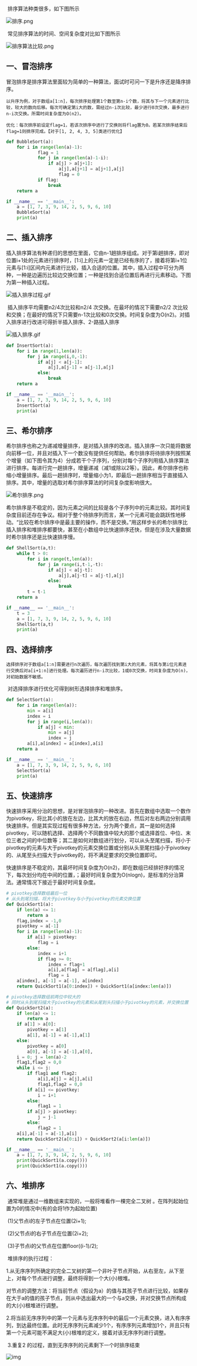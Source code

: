 ​	排序算法种类很多，如下图所示

![排序.png](https://i.loli.net/2018/08/02/5b625b5d8ca79.png)

​	常见排序算法的时间、空间复杂度对比如下图所示

![排序算法比较.png](https://i.loli.net/2018/08/02/5b6259a67f8c0.png)

## 一、冒泡排序

​	冒泡排序是排序算法里面较为简单的一种算法，面试时可问一下是升序还是降序排序。

 	以升序为例，对于数组a[1:n]，每次排序处理第1个数至第n-i个数，将其与下一个元素进行比较，较大的数向后移。每次可确定第i大的数，需经过n-i次比较，最少进行0次交换，最多进行n-i次交换。所需时间复杂度为O(n2)。

 	优化：每次排序前设定flag=1，若该次排序中进行了交换则将flag置为0。若某次排序结束后flag=1则排序完成。【对于[1, 2, 4, 3, 5]类进行优化】

```python
def BubbleSort(a):
    for i in range(len(a)-1):
            flag = 1
            for j in range(len(a)-1-i):
                if a[j] > a[j+1]:
                    a[j],a[j+1] = a[j+1],a[j]
                    flag = 0
            if flag:
                break
    return a

if __name__ == '__main__':
    a = [1, 7, 3, 9, 14, 2, 5, 9, 6, 10]
    BubbleSort(a)
    print(a)
```

## 二、插入排序

​	插入排序算法有种递归的思想在里面，它由n-1趟排序组成。对于第i趟排序，即对位置i+1处的元素进行排序时，[1:i]上的元素一定是已经有序的了，接着将第i+1位元素与[1:i]区间内元素进行比较，插入合适的位置。其中，插入过程中可分为两种，一种是边遍历比较边交换位置；一种是找到合适位置后再进行元素移动。下图为第一种插入过程。

![插入排序过程.gif](https://i.loli.net/2018/08/02/5b6256ed508f7.gif)

​	插入排序平均需要n2/4次比较和n2/4 次交换。在最坏的情况下需要n2/2 次比较和交换；在最好的情况下只需要n-1次比较和0次交换。时间复杂度为O(n2)。对插入排序进行改进可得折半插入排序、2-路插入排序

![插入排序.gif](https://i.loli.net/2018/08/02/5b6256ed50070.gif)

```python
def InsertSort(a):
    for i in range(1,len(a)):
        for j in range(i,0,-1):
            if a[j] < a[j-1]:
                a[j],a[j-1] = a[j-1],a[j]
            else:
                break
    return a

if __name__ == '__main__':
    a = [1, 7, 3, 9, 14, 2, 5, 9, 6, 10]
    InsertSort(a)
    print(a)
```

##  三、希尔排序

​	希尔排序也称之为递减增量排序，是对插入排序的改进。插入排序一次只能将数据向前移一位，并且对插入下一个数没有提供任何帮助。希尔排序将待排序列按照某个增量（如下图令其为4）分成若干个子序列，分别对每个子序列用插入排序算法进行排序。每进行完一趟排序，增量递减（减1或除以2等）。因此，希尔排序也称缩小增量排序。最后一趟排序时，增量缩小为1，即最后一趟排序相当于直接插入排序。其中，增量的选取对希尔排序算法的时间复杂度影响很大。

![希尔排序.png](https://i.loli.net/2018/08/02/5b6259a67de6a.png)

​	希尔排序是不稳定的，因为元素之间的比较是各个子序列中的元素比较。其时间复杂度目前还存在争议。相对于整个待排序列而言，某一个元素可能会跳跃性地移动。“比较在希尔排序中是最主要的操作，而不是交换。”用这样步长的希尔排序比插入排序和堆排序都要快，甚至在小数组中比快速排序还快，但是在涉及大量数据时希尔排序还是比快速排序慢。

```python
def ShellSort(a,t):
    while t > 0:
        for i in range(t,len(a)):
            for j in range(i,t-1,-t):
                if a[j] < a[j-t]:
                    a[j],a[j-t] = a[j-t],a[j]
                else:
                    break
        t = t-1
    return a

if __name__ == '__main__':
    t = 3
    a = [1, 7, 3, 9, 14, 2, 5, 9, 6, 10]
    ShellSort(a,t)
    print(a)
```

##  四、选择排序

 	选择排序对于数组a[1:n]需要进行n次遍历，每次遍历找到第i大的元素，将其与第i位元素进行交换后对a[i+1:n]进行处理。每次遍历进行n-i次比较，1或0次交换，时间复杂度为O(n)，对初始数据不敏感。

​	对选择排序进行优化可得到树形选择排序和堆排序。

```python
def SelectSort(a):
    for i in range(len(a)):
        min = a[i]
        index = i
        for j in range(i,len(a)):
            if a[j] < min:
                min = a[j]
                index = j
        a[i],a[index] = a[index],a[i]
    return a

if __name__ == '__main__':
    a = [1, 7, 3, 9, 14, 2, 5, 9, 6, 10]
    SelectSort(a)
    print(a)
```

##  五、快速排序

​	快速排序采用分治的思想，是对冒泡排序的一种改进。首先在数组中选取一个数作为pivotkey，将比其小的放在左边，比其大的放在右边，然后对左右两边分别调用快速排序。但是其实现过程有很多种方法，分为两个要点，其一是如何选择pivotkey，可以随机选择、选择两个不同数值中较大的那个或选择首位、中位、末位三者之间的中位数等；其二是如何对数组进行划分，可以从头至尾扫描，将小于pivotkey的元素与大于pivotkey的元素交换位置或分别从头至尾扫描小于pivotkey的、从尾至头扫描大于pivotkey的，将不满足要求的交换位置即可。

​	快速排序是不稳定的，其最坏时间复杂度为O(n2)，即在数组已经排好序的情况下，每次划分均在中间的位置，；最好时间复杂度为O(nlogn)，是标准的分治算法。通常情况下接近于最好时间复杂度。

```python
# pivotkey选择数组最后一位
# 从头到尾扫描，将大于pivotkey与小于pivotkey的元素交换位置
def QuickSort1(a):
    if len(a) <= 1:
        return a
    flag,index = -1,0
    pivotkey = a[-1]
    for i in range(len(a)-1):
        if a[i] > pivotkey:
            flag = i
        else:
            index = i+1
            if flag >= 0:
                index = flag+1
                a[i],a[flag] = a[flag],a[i]
                flag = i
    a[index], a[-1] = a[-1], a[index]
    return QuickSort1(a[0:index]) + QuickSort1(a[index:len(a)])

# pivotkey选择数组前两位中较大的
# 同时从头到尾扫描大于pivotkey的元素和从尾到头扫描小于pivotkey的元素，并交换位置
def QuickSort2(a):
    if len(a) <= 1:
        return a
    if a[1] > a[0]:
        pivotkey = a[1]
        a[1], a[-1] = a[-1],a[1]
    else:
        pivotkey = a[0]
        a[0], a[-1] = a[-1],a[0],
    i = 0; j = len(a)-2
    flag1,flag2 = 0,0
    while i <= j:
        if flag1 and flag2:
            a[i],a[j] = a[j],a[i]
            flag1,flag2 = 0,0
        if a[i] <= pivotkey:
            i = i+1
        else:
            flag1 = 1
        if a[j] > pivotkey:
            j = j-1
        else:
            flag2 = 1
    a[i],a[-1] = a[-1],a[i]
    return QuickSort2(a[0:i]) + QuickSort2(a[i:len(a)])

if __name__ == '__main__':
    a = [1, 7, 3, 9, 14, 2, 5, 9, 6, 10]
    print(QuickSort1(a.copy()))
    print(QuickSort1(a.copy()))
```
## 六、堆排序

​	通常堆是通过一维数组来实现的，一般将堆看作一棵完全二叉树 。在阵列起始位置为0的情况中(有的会将1作为起始位置)

​	(1)父节点i的左子节点在位置(2i+1);

​	(2)父节点i的右子节点在位置(2i+2); 

​	(3)子节点i的父节点在位置floor((i-1)/2); 

​	堆排序的执行过程：

​	1.从无序序列所确定的完全二叉树的第一个非叶子节点开始，从右至左，从下至上，对每个节点进行调整，最终将得到一个大(小)根堆。

​	对节点的调整方法：将当前节点（假设为a）的值与其孩子节点进行比较，如果存在大于a的值的孩子节点，则从中选出最大的一个与a交换，并对交换节点所构成的大(小)根堆进行调整。

​	2.将当前无序序列中的第一个元素与无序序列中的最后一个元素交换，进入有序序列，到达最终位置。此时无序序列元素减少1个，有序序列元素增加1个，并且只有第一个元素可能不满足大(小)根堆的定义，接着对该无序序列进行调整。

​	3.重复2 的过程，直到无序序列的元素剩下一个时排序结束

![img](http://ww3.sinaimg.cn/mw690/0064cTs2gw1ez6g4e2mbdg307s05ydn6.gif) 